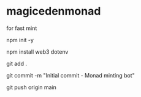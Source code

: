 # magicedenmonad
for fast mint

npm init -y

npm install web3 dotenv

git add .

git commit -m "Initial commit - Monad minting bot"

git push origin main
